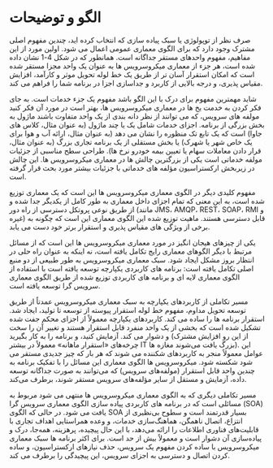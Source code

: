 # الگو و توضیحات

صرف نظر از توپولوژی یا سبک پیاده سازی که انتخاب کرده اید، چندین مفهوم اصلی مشترک وجود دارد که برای الگوی معماری عمومی اعمال می شود. اولین مورد از این مفاهیم، مفهوم واحدهای مستقر جداگانه است. همانطور که در شکل 4-1 نشان داده شده است، هر جزء از معماری میکروسرویس ها به عنوان یک واحد مجزا مستقر شده است که امکان استقرار آسان تر از طریق یک خط لوله تحویل موثر و کارآمد، افزایش مقیاس پذیری، و درجه بالایی از کاربرد و جداسازی اجزا در برنامه شما را فراهم می کند.

شاید مهمترین مفهوم برای درک با این الگو باشد مفهوم یک جزء خدمات است. به جای فکر کردن به خدمت یخ ها در معماری میکروسرویس ها، بهتر است در مورد آن فکر کنید مولفه های سرویس، که می توانند از نظر دانه بندی از یک واحد متفاوت باشند ماژول به بخش بزرگی از برنامه. اجزای خدمات شامل یک یا چند ماژول (به عنوان مثال، کلاس های جاوا) است که یک تابع تک منظوره را نشان می دهد (به عنوان مثال، ارائه آب و هوا برای یک خاص شهر یا شهرک) یا بخش مستقلی از یک برنامه تجاری بزرگ (به عنوان مثال، قرار دادن معاملات سهام یا تعیین بیمه خودرو نرخ ها). طراحی سطح مناسبی از جزئیات مولفه خدماتی است یکی از بزرگترین چالش ها در معماری میکروسرویس ها. این چالش در زیربخش ارکستراسیون مؤلفه های خدماتی با جزئیات بیشتر مورد بحث قرار گرفته است.

مفهوم کلیدی دیگر در الگوی معماری میکروسرویس ها این است که یک معماری توزیع شده است، به این معنی که تمام اجزای داخل معماری به طور کامل از یکدیگر جدا شده و از طریق نوعی پروتکل دسترسی از راه دور (مانند JMS، AMQP، REST، SOAP، RMI و غیره) قابل دسترسی هستند. ماهیت توزیع شده این الگوی معماری این است که چگونه به برخی از ویژگی های مقیاس پذیری و استقرار برتر خود دست می یابد.

یکی از چیزهای هیجان انگیز در مورد معماری میکروسرویس ها این است که از مسائل مرتبط با دیگر الگوهای معماری رایج تکامل یافته است، نه اینکه به عنوان راه حلی در انتظار بروز مشکل ایجاد شود. سبک معماری میکروسرویس به طور طبیعی از دو منبع اصلی تکامل یافته است: برنامه های کاربردی یکپارچه توسعه یافته است با استفاده از الگوی معماری لایه ای و برنامه های کاربردی توزیع شده از طریق الگوی معماری سرویس گرا توسعه یافته است.

مسیر تکاملی از کاربردهای یکپارچه به سبک معماری میکروسرویس عمدتاً از طریق توسعه تحویل مداوم، مفهوم خط لوله استقرار پیوسته از توسعه تا تولید، ایجاد شد. استقرار برنامه ها را ساده می کند. کاربردهای یکپارچه معمولاً از اجزای محکم جفت شده تشکیل شده است که بخشی از یک واحد منفرد قابل استقرار هستند و تغییر آن را سخت و دشوار می کند. آزمایش کنید، و برنامه را به کار بگیرید (از این رو افزایش مشترک چرخه‌های «استقرار ماهانه» معمولاً در بیشتر IT بزرگ یافت می‌شوند مغازه ها). این عوامل معمولاً منجر به کاربردهای شکننده می شوند که هر بار که چیز جدیدی مستقر می شود شکسته شود. میکروسرویس ها الگوی معماری این مسائل را با تفکیک برنامه به چندین واحد قابل استقرار (مولفه‌های سرویس) که می‌توانند به صورت جداگانه توسعه داده، آزمایش و مستقل از سایر مؤلفه‌های سرویس مستقر شوند، برطرف می‌کند.

مسیر تکاملی دیگری که به الگوی معماری میکروسرویس ها منتهی می شود مربوط به مسائلی است که در برنامه های کاربردی پیاده سازی الگوی معماری سرویس گرا (SOA) یافت می شود. در حالی که الگوی SOA بسیار قدرتمند است و سطوح بی‌نظیری از انتزاع، اتصال ناهمگن، هماهنگ‌سازی خدمات، و وعده همراستایی اهداف تجاری با قابلیت‌های فناوری اطلاعات را ارائه می‌دهد، با این حال پیچیده، پرهزینه، همه‌جا، درک و پیاده‌سازی آن دشوار است و معمولاً بیش از حد است. برای اکثر برنامه ها سبک معماری میکروسرویس با ساده کردن مفهوم یک سرویس، حذف نیازهای ارکستراسیون، و ساده کردن اتصال و دسترسی به اجزای سرویس، این پیچیدگی را برطرف می کند.
